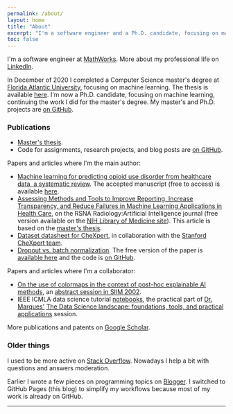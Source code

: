 ```yaml
---
permalink: /about/
layout: home
title: "About"
excerpt: "I'm a software engineer and a Ph.D. candidate, focusing on machine learning."
toc: false
---
```


I'm a software engineer at [MathWorks](https://www.mathworks.com/). More about my professional life on
[LinkedIn](https://www.linkedin.com/in/christiangarbin/).

In December of 2020 I completed a Computer Science master's degree at [Florida Atlantic University](https://www.fau.edu/),
focusing on machine learning. The thesis is available [here](https://fau.digital.flvc.org/islandora/object/fau%3A64688). I'm now a Ph.D. candidate, focusing on machine learning, continuing the work I did for the master's degree. My master's and Ph.D. projects are [on GitHub](https://github.com/fau-masters-collected-works-cgarbin).

### Publications

- [Master's thesis](https://fau.digital.flvc.org/islandora/object/fau%3A64688).
- Code for assignments, research projects, and blog posts are [on GitHub](https://github.com/fau-masters-collected-works-cgarbin).

Papers and articles where I'm the main author:

- [Machine learning for predicting opioid use disorder from healthcare data, a systematic review](https://doi.org/10.1016/j.cmpb.2023.107573). The accepted manuscript (free to access) is available [here](https://drive.google.com/file/d/1JqsCfO_sq8fMwOeLe2bQrzTto0CHN1Vd/view?usp=share_link).
- [Assessing Methods and Tools to Improve Reporting, Increase Transparency, and Reduce Failures in Machine Learning Applications in Health Care](https://pubs.rsna.org/doi/10.1148/ryai.210127), on the RSNA Radiology:Artificial Intelligence journal (free version available on the [NIH Library of Medicine site](https://www.ncbi.nlm.nih.gov/pmc/articles/PMC8980932/)). This article is based on the [master's thesis](https://fau.digital.flvc.org/islandora/object/fau%3A64688).
- [Dataset datasheet for CheXpert](https://arxiv.org/abs/2105.03020), in collaboration with the [Stanford CheXpert team](https://stanfordmlgroup.github.io/competitions/chexpert/).
- [Dropout vs. batch normalization](https://link.springer.com/article/10.1007/s11042-019-08453-9). The free version of the paper is [available here](https://drive.google.com/file/d/1PyRUgSXqpl_OvJkWrR4HCWLDaEexzWd9/view) and the code is [on GitHub](https://github.com/fau-masters-collected-works-cgarbin/cap6619-deep-learning-term-project).

Papers and articles where I'm a collaborator:

- [On the use of colormaps in the context of post-hoc explainable AI methods](https://cdn.ymaws.com/siim.org/resource/resmgr/siim2022/documents/abstract/2009/2009_-_marques,___on_the_use.pdf), an [abstract session in SIIM 2002](https://siim.org/page/22m_2009).
- IEEE ICMLA data science tutorial [notebooks](https://github.com/fau-masters-collected-works-cgarbin/ieee-icmla-2019-data-science-tutorial), the practical part of [Dr. Marques'](https://www.ogemarques.com/) [The Data Science landscape: foundations, tools, and practical applications](https://www.icmla-conference.org/icmla19/links/tutorialAM.htm) session.

More publications and patents on [Google Scholar](https://scholar.google.com/citations?user=q1ZmDvYAAAAJ&hl=en).

### Older things

I used to be more active on [Stack Overflow](https://stackoverflow.com/users/336802/christian-garbin). Nowadays I help a bit with questions and answers moderation.

Earlier I wrote a few pieces on programming topics on [Blogger](https://christiangarbin.blogspot.com/). I switched to GitHub Pages (this blog) to simplify my workflows because most of my work is already on GitHub.

---
